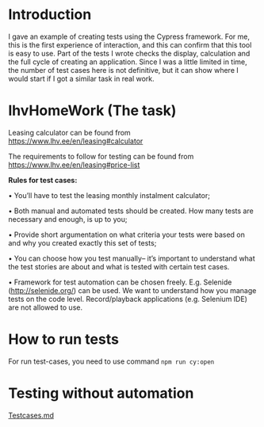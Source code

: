 # Introduction

I gave an example of creating tests using the Cypress framework. For me, this is the first experience of interaction, and this
can confirm that this tool is easy to use. Part of the tests I wrote checks the display, calculation
and the full cycle of creating an application. Since I was a little limited in time, the number of test cases here
is not definitive, but it can show where I would start if I got a similar task in real work.

# lhvHomeWork (The task)

Leasing calculator can be found from https://www.lhv.ee/en/leasing#calculator

The requirements to follow for testing can be found from https://www.lhv.ee/en/leasing#price-list

**Rules for test cases:**

• You’ll have to test the leasing monthly instalment calculator;

• Both manual and automated tests should be created. How many tests are necessary and
enough, is up to you;

• Provide short argumentation on what criteria your tests were based on and why you created
exactly this set of tests;

• You can choose how you test manually– it’s important to understand what the test stories are
about and what is tested with certain test cases.

• Framework for test automation can be chosen freely. E.g. Selenide (http://selenide.org/) can
be used. We want to understand how you manage tests on the code level. Record/playback
applications (e.g. Selenium IDE) are not allowed to use.


# How to run tests
For run test-cases, you need to use command `npm run cy:open`

# Testing without automation
[Testcases.md](Testcases.md)

